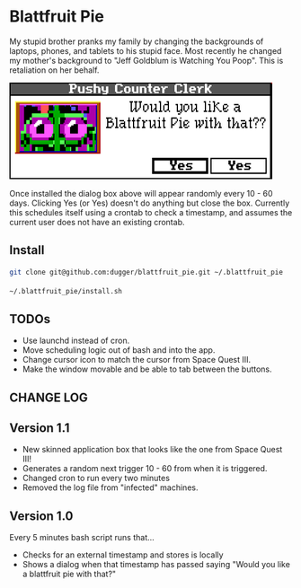 Blattfruit Pie
===========
My stupid brother pranks my family by changing the backgrounds of laptops, phones, and tablets to his stupid face.  Most recently he changed my mother's background to "Jeff Goldblum is Watching You Poop".  This is retaliation on her behalf.

![Would you like a Blattfruit Pie with that?](/resources/blattfruit.png?raw=true "Blattfruit Pie")

Once installed the dialog box above will appear randomly every 10 - 60  days.  Clicking Yes (or Yes) doesn't do anything but close the box.  Currently this schedules itself using a crontab to check a timestamp, and assumes the current user does not have an existing crontab.

Install
----
```bash
git clone git@github.com:dugger/blattfruit_pie.git ~/.blattfruit_pie

~/.blattfruit_pie/install.sh
```

TODOs
-----
* Use launchd instead of cron.
* Move scheduling logic out of bash and into the app.
* Change cursor icon to match the cursor from Space Quest III.
* Make the window movable and be able to tab between the buttons.

CHANGE LOG
----------

Version 1.1
-----------
* New skinned application box that looks like the one from Space Quest III!
* Generates a random next trigger 10 - 60 from when it is triggered.
* Changed cron to run every two minutes
* Removed the log file from "infected" machines.

Version 1.0
-----------
Every 5 minutes bash script runs that...
* Checks for an external timestamp and stores is locally
* Shows a dialog when that timestamp has passed saying "Would you like a blattfruit pie with that?"
